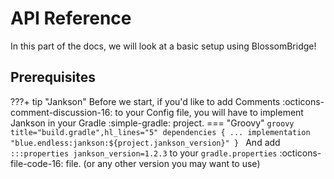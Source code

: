 # API Reference

In this part of the docs, we will look at a basic setup using BlossomBridge!

## Prerequisites
???+ tip "Jankson"
    Before we start, if you'd like to add Comments :octicons-comment-discussion-16: to your Config file, you will have to implement Jankson in your Gradle :simple-gradle: project.
    === "Groovy"
        ```groovy title="build.gradle",hl_lines="5"
        dependencies {
            ...
	        implementation "blue.endless:jankson:${project.jankson_version}"
        }
        ```
    And add `:::properties jankson_version=1.2.3` to your `gradle.properties` :octicons-file-code-16: file. (or any other version you may want to use)